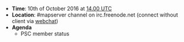 * **Time**: 10th of October 2016 at [14.00 UTC](http://www.timeanddate.com/worldclock/fixedtime.html?year=2016&month=10&day=13&hour=14&min=0&sec=0%2016.00UTC)
* **Location**: #mapserver channel on irc.freenode.net (connect without client via [webchat](https://webchat.freenode.net/?channels=mapserver))
* **Agenda**
  * PSC member status